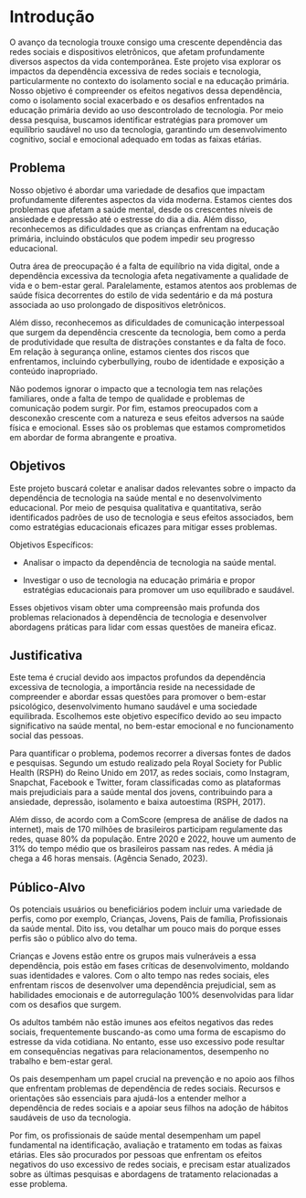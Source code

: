 # Introdução

O avanço da tecnologia trouxe consigo uma crescente dependência das redes sociais e dispositivos eletrônicos, que afetam profundamente diversos aspectos da vida contemporânea. Este projeto visa explorar os impactos da dependência excessiva de redes sociais e tecnologia, particularmente no contexto do isolamento social e na educação primária. Nosso objetivo é compreender os efeitos negativos dessa dependência, como o isolamento social exacerbado e os desafios enfrentados na educação primária devido ao uso descontrolado de tecnologia. Por meio dessa pesquisa, buscamos identificar estratégias para promover um equilíbrio saudável no uso da tecnologia, garantindo um desenvolvimento cognitivo, social e emocional adequado em todas as faixas etárias.

## Problema
Nosso objetivo é abordar uma variedade de desafios que impactam profundamente diferentes aspectos da vida moderna. Estamos cientes dos problemas que afetam a saúde mental, desde os crescentes níveis de ansiedade e depressão até o estresse do dia a dia. Além disso, reconhecemos as dificuldades que as crianças enfrentam na educação primária, incluindo obstáculos que podem impedir seu progresso educacional.

Outra área de preocupação é a falta de equilíbrio na vida digital, onde a dependência excessiva da tecnologia afeta negativamente a qualidade de vida e o bem-estar geral. Paralelamente, estamos atentos aos problemas de saúde física decorrentes do estilo de vida sedentário e da má postura associada ao uso prolongado de dispositivos eletrônicos.

Além disso, reconhecemos as dificuldades de comunicação interpessoal que surgem da dependência crescente da tecnologia, bem como a perda de produtividade que resulta de distrações constantes e da falta de foco. Em relação à segurança online, estamos cientes dos riscos que enfrentamos, incluindo cyberbullying, roubo de identidade e exposição a conteúdo inapropriado.

Não podemos ignorar o impacto que a tecnologia tem nas relações familiares, onde a falta de tempo de qualidade e problemas de comunicação podem surgir. Por fim, estamos preocupados com a desconexão crescente com a natureza e seus efeitos adversos na saúde física e emocional. Esses são os problemas que estamos comprometidos em abordar de forma abrangente e proativa.

## Objetivos

Este projeto buscará coletar e analisar dados relevantes sobre o impacto da dependência de tecnologia na saúde mental e no desenvolvimento educacional. Por meio de pesquisa qualitativa e quantitativa, serão identificados padrões de uso de tecnologia e seus efeitos associados, bem como estratégias educacionais eficazes para mitigar esses problemas.

Objetivos Específicos:

- Analisar o impacto da dependência de tecnologia na saúde mental.

- Investigar o uso de tecnologia na educação primária e propor estratégias educacionais para promover um uso equilibrado e saudável.

Esses objetivos visam obter uma compreensão mais profunda dos problemas relacionados à dependência de tecnologia e desenvolver abordagens práticas para lidar com essas questões de maneira eficaz.

## Justificativa

Este tema é crucial devido aos impactos profundos da dependência excessiva de tecnologia, a importância reside na necessidade de compreender e abordar essas questões para promover o bem-estar psicológico, desenvolvimento humano saudável e uma sociedade equilibrada. Escolhemos este objetivo específico devido ao seu impacto significativo na saúde mental, no bem-estar emocional e no funcionamento social das pessoas.

Para quantificar o problema, podemos recorrer a diversas fontes de dados e pesquisas. Segundo um estudo realizado pela Royal Society for Public Health (RSPH) do Reino Unido em 2017, as redes sociais, como Instagram, Snapchat, Facebook e Twitter, foram classificadas como as plataformas mais prejudiciais para a saúde mental dos jovens, contribuindo para a ansiedade, depressão, isolamento e baixa autoestima (RSPH, 2017).

Além disso, de acordo com a ComScore (empresa de análise de dados na internet), mais de 170 milhões de brasileiros participam regulamente das redes, quase 80% da população. Entre 2020 e 2022, houve um aumento de 31% do tempo médio que os brasileiros passam nas redes. A média já chega a 46 horas mensais. (Agência Senado, 2023).

## Público-Alvo

Os potenciais usuários ou beneficiários podem incluir uma variedade de perfis, como por exemplo, Crianças, Jovens, Pais de família, Profissionais da saúde mental. Dito iss, vou detalhar um pouco mais do porque esses perfis são o público alvo do tema. 

Crianças e Jovens estão entre os grupos mais vulneráveis a essa dependência, pois estão em fases críticas de desenvolvimento, moldando suas identidades e valores. Com o alto tempo nas redes sociais, eles enfrentam riscos de desenvolver uma dependência prejudicial, sem as habilidades emocionais e de autorregulação 100% desenvolvidas para lidar com os desafios que surgem.

Os adultos também não estão imunes aos efeitos negativos das redes sociais, frequentemente buscando-as como uma forma de escapismo do estresse da vida cotidiana. No entanto, esse uso excessivo pode resultar em consequências negativas para relacionamentos, desempenho no trabalho e bem-estar geral.

Os pais desempenham um papel crucial na prevenção e no apoio aos filhos que enfrentam problemas de dependência de redes sociais. Recursos e orientações são essenciais para ajudá-los a entender melhor a dependência de redes sociais e a apoiar seus filhos na adoção de hábitos saudáveis de uso da tecnologia.

Por fim, os profissionais de saúde mental desempenham um papel fundamental na identificação, avaliação e tratamento em todas as faixas etárias. Eles são procurados por pessoas que enfrentam os efeitos negativos do uso excessivo de redes sociais, e precisam estar atualizados sobre as últimas pesquisas e abordagens de tratamento relacionadas a esse problema.
